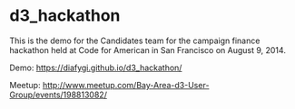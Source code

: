 d3_hackathon
============

This is the demo for the Candidates team for the campaign finance hackathon held
at Code for American in San Francisco on August 9, 2014.

Demo: https://diafygi.github.io/d3_hackathon/

Meetup: http://www.meetup.com/Bay-Area-d3-User-Group/events/198813082/



